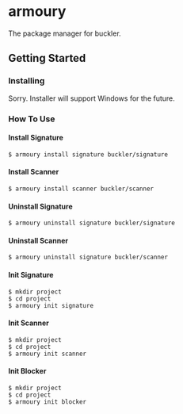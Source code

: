 # armoury
The package manager for buckler.

## Getting Started

### Installing
Sorry. Installer will support Windows for the future.

### How To Use

#### Install Signature
```shell
$ armoury install signature buckler/signature
```

#### Install Scanner
```shell
$ armoury install scanner buckler/scanner
```

#### Uninstall Signature
```shell
$ armoury uninstall signature buckler/signature
```

#### Uninstall Scanner
```shell
$ armoury uninstall signature buckler/scanner
```


#### Init Signature
```shell
$ mkdir project
$ cd project
$ armoury init signature
```

#### Init Scanner
```shell
$ mkdir project
$ cd project
$ armoury init scanner
```

#### Init Blocker
```shell
$ mkdir project
$ cd project
$ armoury init blocker
```

